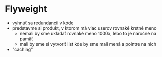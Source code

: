 # Flyweight
* vyhnúť sa redundancii v kóde 
* predstavme si produkt, v ktorom má viac userov rovnaké krstné meno
  * nemali by sme ukladať rovnaké meno 1000x, lebo to je náročné na pamäť
  * mali by sme si vytvoriť list kde by sme mali mená a pointre na nich
* "caching"